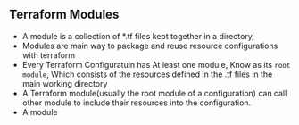 ## Terraform Modules
- A module is a collection of *.tf files kept together in a directory,
- Modules are main way to package and reuse resource configurations with terraform 
- Every Terraform Configuratuin has At least one module, Know as its `root module`, Which consists of the resources defined in the .tf files in the main working directory 
- A Terraform module(usually the root module of a configuration) can call other module to include their resources into the configuration.
- A module
